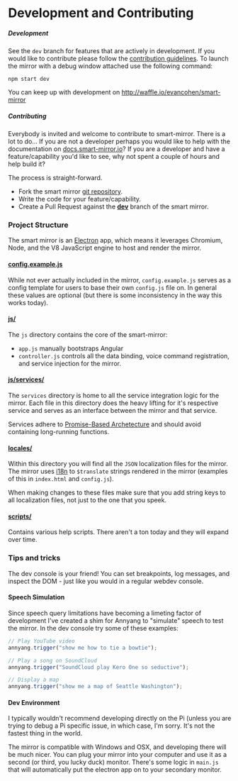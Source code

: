 # Development and Contributing

##### Development
 See the `dev` branch for features that are actively in development.
If you would like to contribute please follow the [contribution guidelines](https://github.com/evancohen/smart-mirror/blob/master/CONTRIBUTING.md).
To launch the mirror with a debug window attached use the following command:
```
npm start dev
```

You can keep up with development on http://waffle.io/evancohen/smart-mirror

##### Contributing
 Everybody is invited and welcome to contribute to smart-mirror. There is a lot to do... If you are not a developer perhaps you would like to help with the documentation on [docs.smart-mirror.io](http://docs.smart-mirror.io/)? If you are a developer and have a feature/capability you'd like to see, why not spent a couple of hours and help build it? 

The process is straight-forward.

 - Fork the smart mirror [git repository](https://github.com/evancohen/smart-mirror).
 - Write the code for your feature/capability.
 - Create a Pull Request against the [**dev**](https://github.com/evancohen/smart-mirror/tree/dev) branch of the smart mirror.

### Project Structure
 The smart mirror is an [Electron](electron.atom.io) app, which means it leverages Chromium, Node, and the V8 JavaScript engine to host and render the mirror.
 
#### [config.example.js](https://github.com/evancohen/smart-mirror/blob/master/config.example.js)
  While not ever actually included in the mirror, `config.example.js` serves as a config template for users to base their own `config.js` file on. In general these values are optional (but there is some inconsistency in the way this works today).

#### [js/](https://github.com/evancohen/smart-mirror/tree/master/js)
 The `js` directory contains the core of the smart-mirror: 
 - `app.js` manually bootstraps Angular 
 - `controller.js` controls all the data binding, voice command registration, and service injection for the mirror.

#### [js/services/](https://github.com/evancohen/smart-mirror/tree/master/js/services)
 The `services` directory is home to all the service integration logic for the mirror. Each file in this directory does the heavy lifting for it's respective service and serves as an interface between the mirror and that service.
 
 Services adhere to [Promise-Based Archetecture](http://blog.rangle.io/the-art-of-promise-based-architecture/) and should avoid containing long-running functions. 

#### [locales/](https://github.com/evancohen/smart-mirror/tree/master/locales)
 Within this directory you will find all the `JSON` localization files for the mirror. The mirror uses [i18n](https://angular-translate.github.io/) to `$translate` strings rendered in the mirror (examples of this in `index.html` and `config.js`).
 
 When making changes to these files make sure that you add string keys to all localization files, not just to the one that you speek.
 
 #### [scripts/](https://github.com/evancohen/smart-mirror/tree/master/scripts)
  Contains various help scripts. There aren't a ton today and they will expand over time.
  
  ### Tips and tricks
   The dev console is your friend! You can set breakpoints, log messages, and inspect the DOM - just like you would in a regular webdev console.

#### Speech Simulation
   Since speech query limitations have becoming a limeting factor of development I've created a shim for Annyang to "simulate" speech to test the mirror. In the dev console try some of these examples:
``` javascript
// Play YouTube video
annyang.trigger("show me how to tie a bowtie");

// Play a song on SoundCloud
annyang.trigger("SoundCloud play Kero One so seductive");

// Display a map
annyang.trigger("show me a map of Seattle Washington");
```

#### Dev Environment
 I typically wouldn't recommend developing directly on the Pi (unless you are trying to debug a Pi specific issue, in which case, I'm sorry. It's not the fastest thing in the world. 
 
 The mirror is compatible with Windows and OSX, and developing there will be much nicer. You can plug your mirror into your computer and use it as a second (or third, you lucky duck) monitor. There's some logic in `main.js` that will automatically put the electron app on to your secondary monitor.
